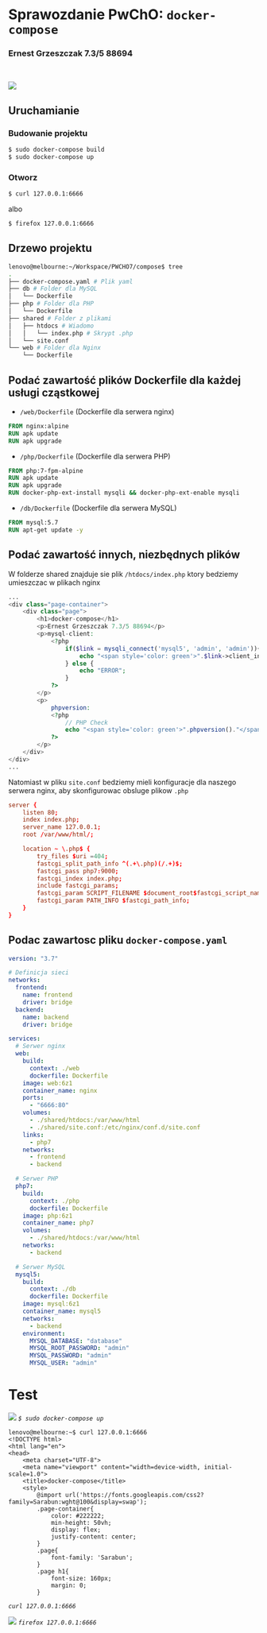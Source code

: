 # Sprawozdanie PwChO: `docker-compose`

### Ernest Grzeszczak 7.3/5 88694

</br>

![](docker-compose.png)

## Uruchamianie

### Budowanie projektu
```sh
$ sudo docker-compose build
$ sudo docker-compose up
```
### Otworz
```sh
$ curl 127.0.0.1:6666
```
albo
```sh
$ firefox 127.0.0.1:6666
```

## Drzewo projektu
```sh
lenovo@melbourne:~/Workspace/PWCHO7/compose$ tree
.
├── docker-compose.yaml # Plik yaml
├── db # Folder dla MySQL
│   └── Dockerfile
├── php # Folder dla PHP
│   └── Dockerfile
├── shared # Folder z plikami
│   ├── htdocs # Wiadomo
│   │   └── index.php # Skrypt .php
│   └── site.conf
└── web # Folder dla Nginx
    └── Dockerfile
```

## Podać zawartość plików Dockerfile dla każdej usługi cząstkowej
- `/web/Dockerfile` (Dockerfile dla serwera nginx)
```Dockerfile
FROM nginx:alpine
RUN apk update
RUN apk upgrade
```
- `/php/Dockerfile` (Dockerfile dla serwera PHP)
```Dockerfile
FROM php:7-fpm-alpine
RUN apk update
RUN apk upgrade
RUN docker-php-ext-install mysqli && docker-php-ext-enable mysqli
```
- `/db/Dockerfile` (Dockerfile dla serwera MySQL)
```Dockerfile
FROM mysql:5.7
RUN apt-get update -y
```

## Podać zawartość innych, niezbędnych plików
W folderze shared znajduje sie plik `/htdocs/index.php` ktory bedziemy umieszczac w plikach nginx
```php
...
<div class="page-container">
    <div class="page">
        <h1>docker-compose</h1>
        <p>Ernest Grzeszczak 7.3/5 88694</p>
        <p>mysql-client: 
            <?php 
                if($link = mysqli_connect('mysql5', 'admin', 'admin')){
                    echo "<span style='color: green'>".$link->client_info."</span>";
                } else {
                    echo "ERROR";
                }
            ?>
        </p>
        <p>
            phpversion:     
            <?php
                // PHP Check
                echo "<span style='color: green'>".phpversion()."</span>";;
            ?>  
        </p>
    </div>
</div>
...
```
Natomiast w pliku `site.conf` bedziemy mieli konfiguracje dla naszego serwera nginx,
aby skonfigurowac obsluge plikow `.php`
```conf
server {
    listen 80;
    index index.php;
    server_name 127.0.0.1;
    root /var/www/html/;

    location ~ \.php$ {
        try_files $uri =404;
        fastcgi_split_path_info ^(.+\.php)(/.+)$;
        fastcgi_pass php7:9000;
        fastcgi_index index.php;
        include fastcgi_params;
        fastcgi_param SCRIPT_FILENAME $document_root$fastcgi_script_name;
        fastcgi_param PATH_INFO $fastcgi_path_info;
    }
}
```


## Podac zawartosc pliku `docker-compose.yaml`
```yaml
version: "3.7"

# Definicja sieci
networks:
  frontend:
    name: frontend
    driver: bridge
  backend:
    name: backend
    driver: bridge

services: 
  # Serwer nginx
  web:
    build:
      context: ./web
      dockerfile: Dockerfile
    image: web:6z1
    container_name: nginx
    ports:
      - "6666:80"
    volumes:
      - ./shared/htdocs:/var/www/html
      - ./shared/site.conf:/etc/nginx/conf.d/site.conf
    links:
      - php7
    networks:
      - frontend
      - backend

  # Serwer PHP
  php7:
    build:
      context: ./php
      dockerfile: Dockerfile
    image: php:6z1
    container_name: php7
    volumes:
      - ./shared/htdocs:/var/www/html
    networks:
      - backend

  # Serwer MySQL
  mysql5:
    build:
      context: ./db
      dockerfile: Dockerfile
    image: mysql:6z1
    container_name: mysql5
    networks:
      - backend
    environment: 
      MYSQL_DATABASE: "database"
      MYSQL_ROOT_PASSWORD: "admin"
      MYSQL_PASSWORD: "admin"
      MYSQL_USER: "admin"
```

# Test
![](2.png)
*`$ sudo docker-compose up`*
```
lenovo@melbourne:~$ curl 127.0.0.1:6666
<!DOCTYPE html>
<html lang="en">
<head>
    <meta charset="UTF-8">
    <meta name="viewport" content="width=device-width, initial-scale=1.0">
    <title>docker-compose</title>
    <style>
        @import url('https://fonts.googleapis.com/css2?family=Sarabun:wght@100&display=swap');
        .page-container{
            color: #222222;
            min-height: 50vh;
            display: flex;
            justify-content: center;
        }
        .page{
            font-family: 'Sarabun';
        }
        .page h1{
            font-size: 160px;
            margin: 0;
        }

```
*`curl 127.0.0.1:6666`*

![](1.png)
*`firefox 127.0.0.1:6666`*